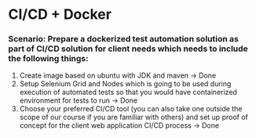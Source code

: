 # CI/CD + Docker
### Scenario: Prepare a dockerized test automation solution as part of CI/CD solution for client needs which needs to include the following things:
1. Create image based on ubuntu with JDK and maven -> Done
2. Setup Selenium Grid and Nodes which is going to be used during execution of automated tests so that you would have containerized environment for tests to run -> Done
3. Choose your preferred CI/CD tool (you can also take one outside the scope of our course if you are familiar with others) and set up proof of concept for the client web application CI/CD process -> Done
